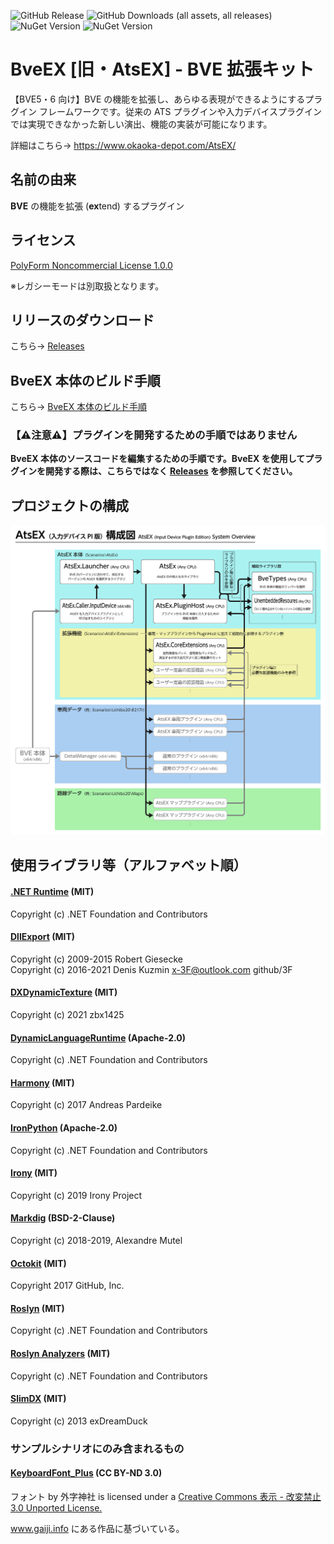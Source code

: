 ![GitHub Release](https://img.shields.io/github/v/release/automatic9045/BveEX?include_prereleases&display_name=release) ![GitHub Downloads (all assets, all releases)](https://img.shields.io/github/downloads/automatic9045/BveEX/total) ![NuGet Version](https://img.shields.io/nuget/vpre/BveEx.PluginHost?logo=nuget&label=nuget%20(BveEx.PluginHost)) ![NuGet Version](https://img.shields.io/nuget/vpre/BveEx.CoreExtensions?logo=nuget&label=nuget%20(BveEx.CoreExtensions))

# BveEX [旧・AtsEX] - BVE 拡張キット
【BVE5・6 向け】BVE の機能を拡張し、あらゆる表現ができるようにするプラグイン フレームワークです。従来の ATS プラグインや入力デバイスプラグインでは実現できなかった新しい演出、機能の実装が可能になります。

詳細はこちら→ https://www.okaoka-depot.com/AtsEX/

## 名前の由来
**BVE** の機能を拡張 (**ex**tend) するプラグイン

## ライセンス
[PolyForm Noncommercial License 1.0.0](LICENSE.md)

※レガシーモードは別取扱となります。

## リリースのダウンロード
こちら→ [Releases](https://github.com/automatic9045/BveEX/releases)

## BveEX 本体のビルド手順
こちら→ [BveEX 本体のビルド手順](HowToBuild.md)

### 【⚠️注意⚠️】プラグインを開発するための手順ではありません
**BveEX 本体のソースコードを編集するための手順です。BveEX を使用してプラグインを開発する際は、こちらではなく [Releases](https://github.com/automatic9045/BveEX/releases) を参照してください。**

## プロジェクトの構成
![BveEX 構成図](SystemOverview.InputDevice.svg)

## 使用ライブラリ等（アルファベット順）
#### [.NET Runtime](https://github.com/dotnet/runtime) (MIT)
Copyright (c) .NET Foundation and Contributors

#### [DllExport](https://github.com/3F/DllExport) (MIT)
Copyright (c) 2009-2015  Robert Giesecke  
Copyright (c) 2016-2021  Denis Kuzmin <x-3F@outlook.com> github/3F

#### [DXDynamicTexture](https://github.com/zbx1425/DXDynamicTexture) (MIT)
Copyright (c) 2021 zbx1425

#### [DynamicLanguageRuntime](https://github.com/IronLanguages/dlr) (Apache-2.0)
Copyright (c) .NET Foundation and Contributors

#### [Harmony](https://github.com/pardeike/Harmony) (MIT)
Copyright (c) 2017  Andreas Pardeike

#### [IronPython](https://ironpython.net/) (Apache-2.0)
Copyright (c) .NET Foundation and Contributors

#### [Irony](https://github.com/IronyProject/Irony) (MIT)
Copyright (c) 2019 Irony Project

#### [Markdig](https://github.com/xoofx/markdig) (BSD-2-Clause)
Copyright (c) 2018-2019, Alexandre Mutel

#### [Octokit](https://github.com/octokit/octokit.net) (MIT)
Copyright 2017 GitHub, Inc.

#### [Roslyn](https://github.com/dotnet/roslyn) (MIT)
Copyright (c) .NET Foundation and Contributors

#### [Roslyn Analyzers](https://github.com/dotnet/roslyn-analyzers) (MIT)
Copyright (c) .NET Foundation and Contributors

#### [SlimDX](https://www.nuget.org/packages/SlimDX/) (MIT)
Copyright (c) 2013  exDreamDuck

### サンプルシナリオにのみ含まれるもの
#### [KeyboardFont_Plus](http://www.gaiji.info/) (CC BY-ND 3.0)
フォント by 外字神社 is licensed under a [Creative Commons 表示 - 改変禁止 3.0 Unported License.](http://creativecommons.org/licenses/by-nd/3.0/)

www.gaiji.info にある作品に基づいている。
